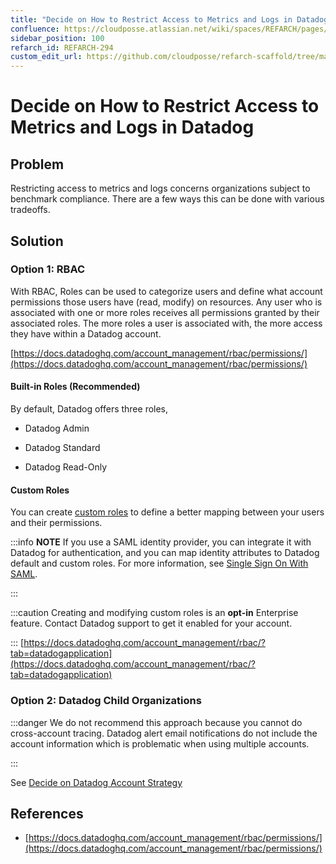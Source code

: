 ```yaml
---
title: "Decide on How to Restrict Access to Metrics and Logs in Datadog"
confluence: https://cloudposse.atlassian.net/wiki/spaces/REFARCH/pages/1171652763/REFARCH-294+-+Decide+on+How+to+Restrict+Access+to+Metrics+and+Logs+in+Datadog
sidebar_position: 100
refarch_id: REFARCH-294
custom_edit_url: https://github.com/cloudposse/refarch-scaffold/tree/main/docs/docs/fundamentals/design-decisions/foundational-monitoring-platform/decide-on-how-to-restrict-access-to-metrics-and-logs-in-datadog.md
---
```


# Decide on How to Restrict Access to Metrics and Logs in Datadog

## Problem
Restricting access to metrics and logs concerns organizations subject to benchmark compliance. There are a few ways this can be done with various tradeoffs.

## Solution

### Option 1: RBAC
With RBAC, Roles can be used to categorize users and define what account permissions those users have (read, modify) on resources. Any user who is associated with one or more roles receives all permissions granted by their associated roles. The more roles a user is associated with, the more access they have within a Datadog account.

[https://docs.datadoghq.com/account_management/rbac/permissions/](https://docs.datadoghq.com/account_management/rbac/permissions/)

#### Built-in Roles (Recommended)
By default, Datadog offers three roles,

- Datadog Admin

- Datadog Standard

- Datadog Read-Only

#### Custom Roles
You can create [custom roles](https://docs.datadoghq.com/account_management/rbac/?tab=datadogapplication#custom-roles) to define a better mapping between your users and their permissions.

:::info
**NOTE**
If you use a SAML identity provider, you can integrate it with Datadog for authentication, and you can map identity attributes to Datadog default and custom roles. For more information, see [Single Sign On With SAML](https://docs.datadoghq.com/account_management/saml/).

:::

:::caution
Creating and modifying custom roles is an **opt-in** Enterprise feature. Contact Datadog support to get it enabled for your account.

:::
[https://docs.datadoghq.com/account_management/rbac/?tab=datadogapplication](https://docs.datadoghq.com/account_management/rbac/?tab=datadogapplication)

### Option 2: Datadog Child Organizations

:::danger
We do not recommend this approach because you cannot do cross-account tracing. Datadog alert email notifications do not include the account information which is problematic when using multiple accounts.

:::

See [Decide on Datadog Account Strategy](/reference-architecture/fundamentals/design-decisions/foundational-monitoring-platform/decide-on-datadog-account-strategy)

## References

- [https://docs.datadoghq.com/account_management/rbac/permissions/](https://docs.datadoghq.com/account_management/rbac/permissions/)



